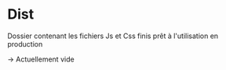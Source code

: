 # Dist

Dossier contenant les fichiers Js et Css finis prêt à l'utilisation en production

-> Actuellement vide
